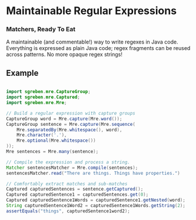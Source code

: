 # Maintainable Regular Expressions
### Matchers, Ready To Eat

A maintainable (and commentable!) way to write regexes in Java code. Everything is expressed as plain Java code; regex fragments can be reused across patterns. No more opaque regex strings!

## Example

```java

import sgreben.mre.CaptureGroup;
import sgreben.mre.Captured;
import sgreben.mre.Mre;

// Build a regular expression with capture groups
CaptureGroup word = Mre.capture(Mre.word());
CaptureGroup sentence = Mre.capture(Mre.sequence(
    Mre.separatedBy(Mre.whitespace(), word),
    Mre.character('.'), 
    Mre.optional(Mre.whitespace())
));
Mre sentences = Mre.many(sentence);

// Compile the expression and process a string.
Matcher sentencesMatcher = Mre.compile(sentences);
sentencesMatcher.read("There are things. Things have properties.")

// Comfortably extract matches and sub-matches
Captured capturedSentences = sentence.getCaptured();
Captured capturedSentence1 = capturedSentences.get(0);
Captured capturedSentence1Words = capturedSentence1.getNested(word);
String capturedSentence1Word2 = capturedSentence1Words.getString(2);
assertEquals("things", capturedSentence1word2);
```